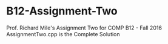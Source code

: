 # B12-Assignment-Two
Prof. Richard Mile's Assignment Two for COMP B12 - Fall 2016
AssignmentTwo.cpp is the Complete Solution
